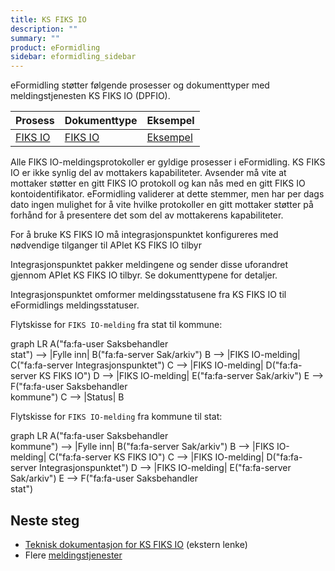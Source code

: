 ```yaml
---
title: KS FIKS IO
description: ""
summary: ""
product: eFormidling
sidebar: eformidling_sidebar
---
```


eFormidling støtter følgende prosesser og dokumenttyper med meldingstjenesten KS FIKS IO (DPFIO).

| **Prosess**                             | **Dokumenttype**                    | **Eksempel**                      |
|-----------------------------------------|-------------------------------------|-----------------------------------|
| [FIKS IO](../../Funksjonalitet/fiks_io) | [FIKS IO](../Dokumenttyper/fiks_io) | [Eksempel](../Eksempel/fiks_io)   |

Alle FIKS IO-meldingsprotokoller er gyldige prosesser i eFormidling. KS FIKS IO er ikke synlig del av mottakers
kapabiliteter. Avsender må vite at mottaker støtter en gitt FIKS IO protokoll og kan nås med en gitt FIKS IO
kontoidentifikator. eFormidling validerer at dette stemmer, men har per dags dato ingen mulighet for å vite hvilke
protokoller en gitt mottaker støtter på forhånd for å presentere det som del av mottakerens kapabiliteter.

For å bruke KS FIKS IO må integrasjonspunktet konfigureres med nødvendige tilganger til APIet KS FIKS IO tilbyr

Integrasjonspunktet pakker meldingene og sender disse uforandret gjennom APIet KS FIKS IO tilbyr. Se dokumenttypene for
detaljer.

Integrasjonspunktet omformer meldingsstatusene fra KS FIKS IO til eFormidlings meldingsstatuser.

Flytskisse for `FIKS IO-melding` fra stat til kommune:

<div class="mermaid">
graph LR
A("fa:fa-user Saksbehandler<br>stat") --> |Fylle inn| B("fa:fa-server Sak/arkiv")
B --> |FIKS IO-melding| C("fa:fa-server Integrasjonspunktet")
C --> |FIKS IO-melding| D("fa:fa-server KS FIKS IO")
D --> |FIKS IO-melding| E("fa:fa-server Sak/arkiv")
E --> F("fa:fa-user Saksbehandler<br>kommune")
C --> |Status| B
</div>

Flytskisse for `FIKS IO-melding` fra kommune til stat:

<div class="mermaid">
graph LR
A("fa:fa-user Saksbehandler<br>kommune") --> |Fylle inn| B("fa:fa-server Sak/arkiv")
B --> |FIKS IO-melding| C("fa:fa-server KS FIKS IO")
C --> |FIKS IO-melding| D("fa:fa-server Integrasjonspunktet")
D --> |FIKS IO-melding| E("fa:fa-server Sak/arkiv")
E --> F("fa:fa-user Saksbehandler<br>stat")
</div>


## Neste steg

- [Teknisk dokumentasjon for KS FIKS IO](https://ks-no.github.io/fiks-plattform/tjenester/fiksio/) (ekstern lenke)
- Flere [meldingstjenester](./)
